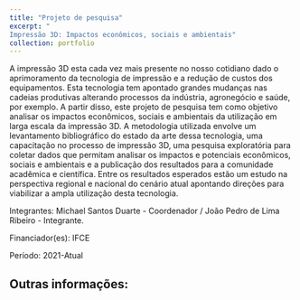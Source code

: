 ```yaml
---
title: "Projeto de pesquisa"
excerpt: "
Impressão 3D: Impactos econômicos, sociais e ambientais"
collection: portfolio
---
```


A impressão 3D esta cada vez mais presente no nosso cotidiano dado o aprimoramento da tecnologia de impressão e a redução de custos dos equipamentos. Esta tecnologia tem apontado grandes mudanças nas cadeias produtivas alterando processos da indústria, agronegócio e saúde, por exemplo. A partir disso, este projeto de pesquisa tem como objetivo analisar os impactos econômicos, sociais e ambientais da utilização em larga escala da impressão 3D. A metodologia utilizada envolve um levantamento bibliográfico do estado da arte dessa tecnologia, uma capacitação no processo de impressão 3D, uma pesquisa exploratória para coletar dados que permitam analisar os impactos e potenciais econômicos, sociais e ambientais e a publicação dos resultados para a comunidade acadêmica e científica. Entre os resultados esperados estão um estudo na perspectiva regional e nacional do cenário atual apontando direções para viabilizar a ampla utilização desta tecnologia.

Integrantes: Michael Santos Duarte - Coordenador / João Pedro de Lima Ribeiro - Integrante.

Financiador(es): IFCE

Período: 2021-Atual

Outras informações:
-
